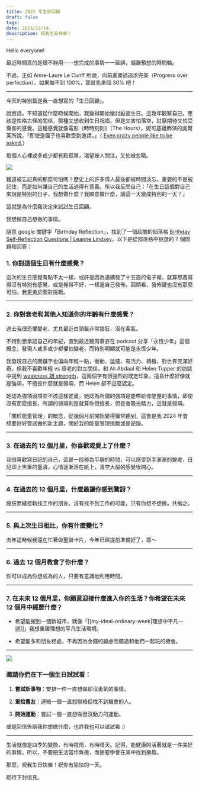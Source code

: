```yaml
---
title: 2023 年生日回顧
draft: false
tags: 
date: 2023/12/14
description: 祝我生日快樂！
---
```

Hello everyone!

最近時間真的是很不夠用⋯⋯想完成的事情一一延誤，偏離預想的時間軸。

不過，正如 Anne-Laure Le Cunff 所說，向前進勝過追求完美（Progress over perfection）。如果做不到 100%，那就先來個 30% 吧！

---

今天的特別篇是我一直想寫的「生日回顧」。

說實話，不知道從什麼時候開始，我變得開始蠻討厭過生日。這幾年觀察自己，應該是性格古怪的關係，那種又想收到生日祝福，但是又害怕落空，討厭期待又怕受傷害的感覺。這種感覺就像電影《時時刻刻》（The Hours），妮可基嫚飾演的吳爾芙所說，「即使是瘋子也喜歡受到邀請。」（ [Even crazy people like to be asked.](https://www.imdb.com/title/tt0274558/characters/nm0000173?ref=chinghannhu.com#quotes)）

每個人心裡或多或少都有點孤單，渴望被人關注，又怕被忽略。

![](https://media.tenor.com/m7goewqe4U0AAAAC/olaf-happy.gif)

難道被忘記真的那麼可怕嗎？歷史上的許多偉人最後都被時間淡忘。重要的不是被記住，而是如何讓自己的生活過得有意義。所以我反問自己：「在生日這個對自己來說是特別的日子，我想做什麼？我願意做什麼，讓這一天變成特別的一天？」

這就是為什麼我決定來試試生日回顧。

我想做自己想做的事情。

隨意 google 關鍵字「Birthday Reflection」，找到了一個超酷的部落格 [Birthday Self-Reflection Questions | Leanne Lindsey](https://leannelindsey.co.uk/10-birthday-self-reflection-questions/?ref=chinghannhu.com)，以下是從部落格中挑選的 7 個問題和回答：

### **1. 你對這個生日有什麼感覺？**

這次的生日感覺有點不太一樣，或許是因為連續發了十五週的電子報，就算那週寫得沒有特別有感覺，或是覺得不好，一樣逼自己發佈。回頭看，發佈鍵也沒有那麼可怕，我更勇於面對挑戰。

---

### **2. 你對衰老和其他人知道你的年齡有什麼感覺？**

過去我很恐懼變老，尤其最近白頭髮非常猖狂，沒在客氣。

不特別想承認自己的年紀，直到最近聽周慕姿在 podcast 分享「永恆少年」這個概念，發現人或多或少都懼怕變老，而特別明顯就可能是永恆少年。

我發現自己的關鍵字也偏向年輕一點，衝動、猛撞、有活力、積極、對世界充滿好奇。但我不喜歡年輕 vs 衰老的對立關係，和 Ali Abdaal 和 Helen Tupper 的訪談中提到 [weakness 跟 strength](https://youtu.be/l_7f2lz55aA?feature=shared&t=3360&ref=chinghannhu.com)，這兩個字有很強烈的既定印象，擅長什麼好像就是強項，不擅長什麼就是弱項，而 Helen 卻不這麼認定。

她認為強項弱項並不該這樣定義，她認為所謂的強項是能帶給你能量的事情，即使沒有那麼擅長，所謂的弱項則是就算你很擅長，但是會吸光精力，這就是弱項。

「關於能量管理」的概念，從幾個月前開始變得蠻常聽到，這會是我 2024 年會想要好好嘗試做的新主題，關於我的能量管理挑戰或是記錄。

---

### **3. 在過去的 12 個月里，你喜歡或愛上了什麼？**

我很喜歡寫日記的自己，這是一段極為平靜的時間，可以感受到手漸漸的變痠，日記印上黑筆的墨漬，心情逐漸落在紙上，清空大腦的感覺很開心。

---

### **4. 在過去的 12 個月里，什麼最讓你感到驚訝？**

瘋狂無縫接軌找工作的朋友。沒有找不到工作的可能，只有你想不想做。共勉之。

---

### **5. 與上次生日相比，你有什麼變化？**

去年這時候我還在忙著做聖誕卡片，今年已經提前準備好了，耶～

---

### **6. 過去 12 個月教會了你什麼？**

你可以成為你想成為的人，只要有意識地利用時間。

---

### **7. 在未來 12 個月里，你願意迎接什麼進入你的生活？你希望在未來 12 個月中經歷什麼？**

- 希望能搬到一個新城市，就像「[[my-ideal-ordinary-week|理想中平凡一週]]」我想重建理想的平凡生活環境。
    

- 希望能多和朋友相處，不再因為金錢的顧慮而錯過和他們一起玩的機會。
    

---
![](https://media.tenor.com/6MxeNK4MJ4YAAAAC/olaf-happy.gif)
### **邀請你們在下一個生日試試看：**

1. **嘗試新事物**：安排一件一直想做卻沒勇氣的事情。
    

1. **重拾舊友**：連絡一個一直想聯絡但找不到機會的人。
    

1. **開始運動**：嘗試一個一直想做但沒動力的運動。
    

或是回信告訴我你想做什麼，也許我也可以試試看 :)

---

生活就像是四季的變換，有時陰雨，有時晴天。記得，能健康的活著就是一件美好的事情。所以，不要把生活當作負擔，而是要學會在其中找到樂趣。

那麼，祝我生日快樂！祝你有愉快的一天。

期待下封信見。